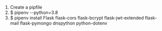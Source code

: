 1. Create a pipfile 
2. $ pipenv --python=3.8
3. $ pipenv install Flask flask-cors flask-bcrypt flask-jwt-extended flask-mail flask-pymongo dnspython python-dotenv